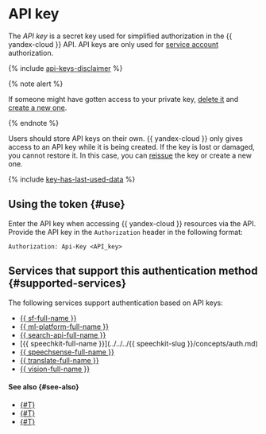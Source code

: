 # API key


The _API key_ is a secret key used for simplified authorization in the {{ yandex-cloud }} API. API keys are only used for [service account](../users/service-accounts.md) authorization.

{% include [api-keys-disclaimer](../../../_includes/iam/api-keys-disclaimer.md) %}

{% note alert %}

If someone might have gotten access to your private key, [delete it](../../operations/api-key/delete.md) and [create a new one](../../operations/api-key/create.md).

{% endnote %}

Users should store API keys on their own. {{ yandex-cloud }} only gives access to an API key while it is being created. If the key is lost or damaged, you cannot restore it. In this case, you can [reissue](../../operations/compromised-credentials.md#api-key-reissue) the key or create a new one.

{% include [key-has-last-used-data](../../../_includes/iam/key-has-last-used-data.md) %}

## Using the token {#use}

Enter the API key when accessing {{ yandex-cloud }} resources via the API. Provide the API key in the `Authorization` header in the following format:

```
Authorization: Api-Key <API_key>
```


## Services that support this authentication method {#supported-services}

The following services support authentication based on API keys:

* [{{ sf-full-name }}](../../../functions/operations/function/auth.md)
* [{{ ml-platform-full-name }}](../../../datasphere/api-ref/authentication.md)
* [{{ search-api-full-name }}](../../../search-api/operations/auth.md)
* [{{ speechkit-full-name }}](../../../{{ speechkit-slug }}/concepts/auth.md)
* [{{ speechsense-full-name }}](../../../speechsense/api-ref/authentication.md)
* [{{ translate-full-name }}](../../../translate/api-ref/authentication.md)
* [{{ vision-full-name }}](../../../vision/api-ref/authentication.md)


#### See also {#see-also}

* [{#T}](../../operations/api-key/create.md)
* [{#T}](iam-token.md)
* [{#T}](./index.md)